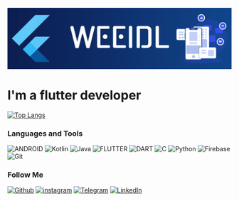 ![Header](https://github.com/weeidl/weeidl/blob/main/assets/weeidl.jpg)

# I'm a flutter developer 

[![Top Langs](https://github-readme-stats.vercel.app/api/top-langs/?username=weeidl&layout=compact&hide_border=true&card_width=1000&theme=dark&text_color=ffffff&bg_color=DEG,0c1b4a,114c96&hide=python)](https://github.com/weeidl)

### Languages and Tools
![ANDROID](https://img.shields.io/badge/-Android-0c1b4a?style=for-the-badge&logo=Android)
![Kotlin](https://img.shields.io/badge/-Kotlin-0c1b4a?style=for-the-badge&logo=Kotlin)
![Java](https://img.shields.io/badge/-Java-0c1b4a?style=for-the-badge&logo=Java)
![FLUTTER](https://img.shields.io/badge/-Flutter-0c1b4a?style=for-the-badge&logo=Flutter)
![DART](https://img.shields.io/badge/-Dart-0c1b4a?style=for-the-badge&logo=Dart)
![C](https://img.shields.io/badge/-C-0c1b4a?style=for-the-badge&logo=C)
![Python](https://img.shields.io/badge/-Python-0c1b4a?style=for-the-badge&logo=Python)
![Firebase](https://img.shields.io/badge/-Firebase-0c1b4a?style=for-the-badge&logo=Firebase)
![Git](https://img.shields.io/badge/-Git-0c1b4a?style=for-the-badge&logo=Git)

### Follow Me
[![Github](https://img.shields.io/badge/-GitHub-0c1b4a?style=for-the-badge&logo=GitHub)](https://github.com/weeidl)
[![instagram](https://img.shields.io/badge/-instagram-0c1b4a?style=for-the-badge&logo=instagram)](https://www.instagram.com/weeidl/)
[![Telegram](https://img.shields.io/badge/-Telegram-0c1b4a?style=for-the-badge&logo=Telegram)](https://t.me/weeidl)
[![LinkedIn](https://img.shields.io/badge/-LinkedIn-0c1b4a?style=for-the-badge&logo=LinkedIn)](https://www.linkedin.com/in/weeidl/)

